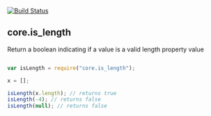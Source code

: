 [![Build Status](https://travis-ci.org/bakasho-libs/core.is_length.svg?branch=master)](https://travis-ci.org/bakasho-libs/core.is_length)

## core.is_length

Return a boolean indicating if a value is a valid length property value

```javascript

var isLength = require("core.is_length");

x = [];

isLength(x.length); // returns true
isLength(-4); // returns false
isLength(null); // returns false

```

